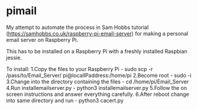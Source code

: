 # pimail
My attempt to automate the process in Sam Hobbs tutorial (https://samhobbs.co.uk/raspberry-pi-email-server) for making a personal email server on Raspberry Pi.

This has to be installed on a Raspberry Pi with a freshly installed Raspbian jessie.

To install:
	1.Copy the files to your Raspberry Pi - sudo scp -r /pass/to/Email_Server/ pi@localIPaddress:/home/pi
	2.Become root - sudo -i
	3.Change into the directory containing the files - cd /home/pi/Email_Server
	4.Run installemailserver.py - python3 installemailserver.py
	5.Follow the on screen instructions and answer everything carefully.
	6.After reboot change into same directory and run - python3 cacert.py
